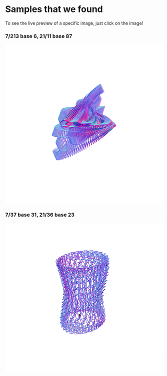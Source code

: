 # Samples that we found
To see the live preview of a specific image, just click
on the image!
### 7/213 base 6, 21/11 base 87
[<img src="first.png">](https://3d-turtle.netlify.app/#7,213,6;21,11,87;8,9,10;0.38;10)
### 7/37 base 31, 21/36 base 23
[<img src="second.png">](https://3d-turtle.netlify.app/#7,37,31;21,36,23;8,9,10;0.5;9)

